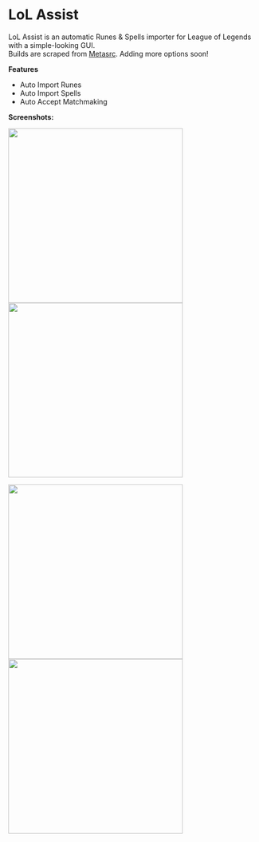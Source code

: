 # LoL Assist
LoL Assist is an automatic Runes & Spells importer for League of Legends with a simple-looking GUI.<br />
Builds are scraped from [Metasrc](http://metasrc.com). Adding more options soon!

**Features**
- Auto Import Runes
- Auto Import Spells
- Auto Accept Matchmaking

**Screenshots:**

<p align="left"> 
  <img src="https://bn1304files.storage.live.com/y4mfFod__1NdYdKPdh7bBN_9qZ90iMFFERP2LNM2mxXZ5ezzWco-SO_F9WvRtWG-JRX08y7SbsZMGR05haquCZp4ptJkaqrPPUpkh7MxVB9VjQaT15oNLgdtjpdK0ZWUmnw84Ov1JP8mYDNb0_tCV83qJ-ZdWEhgFsl3nSUhmeYgD9CxtZNl2CZQPrQ04q_KV4L?width=465&height=330&cropmode=none" width="350"/>
  <img src="https://bn1304files.storage.live.com/y4mw43sV3oICvwPhd38BW9kgCfWx1CkF2veg3G23Dps--7po7eWZq2kdRmawIRW-UwO_PLAozo-D59pULNGTKxrkvVZrB23KqQ6VopxNsIGEuMu7tBdlTfI4mMPGL46OA_e602SIuzJFTmI0I9XEu4Da2At-PaAUWKuUQA3d2PEY8RMvQ86yDH0DFdR4ag2XlvE?width=465&height=330&cropmode=none" width="350"/>
</p>

<p align="left"> 
  <img src="https://bn1304files.storage.live.com/y4mopzx-GfPFe7qpb8gPrIU2FB5cmv4MjaGXf1PYupNOm3K91WypqmyQ7RlPNCQYPToOXqN1GJKDq9xTyBpXtXHlySfBygJGzcm7zflQUHxlHExD2_8WrYrwdml7ngqYGJrXKF87_K9R-M52ojlP8xjNiGOs4bHgtiqWQm6D1VU02zKxp3q22_vufwIybEi0HR2?width=465&height=330&cropmode=none" width="350"/>
  <img src="https://bn1304files.storage.live.com/y4m9vjXFbdk3YqrgVxFBSo2jMoHAqim4UHIgsIOhlzuh2Uj5WsYyrTeC4MM8Z24215_iWdbaCHDsSIJvzGiFF8GfdzZ_jKBNtxzASlpaTDKsQ2NKZbhTyRIL7Z6UBYeiv_81_5HDp8GAAAYBqURTrgLlFufnKafzPlqTbQ672-PYWJIsXcefprLZ3LWFrW-Pemt?width=465&height=330&cropmode=none" width="350"/>
</p>

